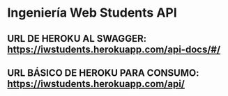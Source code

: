 # Ingeniería Web Students API

## URL DE HEROKU AL SWAGGER:  https://iwstudents.herokuapp.com/api-docs/#/

## URL BÁSICO DE HEROKU PARA CONSUMO: https://iwstudents.herokuapp.com/api/
